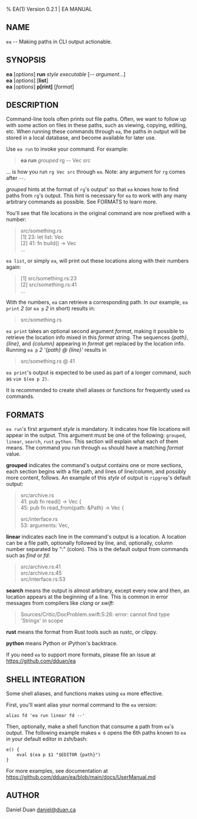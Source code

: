 % EA(1) Version 0.2.1 | EA MANUAL

NAME
----

`ea` -- Making paths in CLI output actionable.

SYNOPSIS
--------

**ea** [_options_] **run** _style_ _executable_ [\-\- _argument_...]  
**ea** [_options_] [**list**]  
**ea** [_options_] **p[rint]** [_format_]

DESCRIPTION
-----------

Command-line tools often prints out file paths. Often, we want to follow up with some action on files in these paths, such as viewing, copying, editing, etc. When running these commands through `ea`, the paths in output will be stored in a local database, and become available for later use.

Use `ea run` to invoke your command. For example:

> **ea run** _grouped_ rg \-\- Vec src

... is how you run `rg Vec src` through `ea`. Note: any argument for `rg` comes after `--`.

_grouped_ hints at the format of `rg`'s output' so that `ea` knows how to find paths from `rg`'s output. This hint is necessary for `ea` to work with any many arbitrary commands as possible. See FORMATS to learn more.

You'll see that file locations in the original command are now prefixed with a number:

> src/something.rs  
> [1] 23: let list: Vec<String>  
> [2] 41: fn build() -> Vec<String>  
> ...

`ea list`, or simply `ea`, will print out these locations along with their numbers again:

> [1] src/something.rs:23  
> [2] src/something.rs:41  
> ...

With the numbers, `ea` can retrieve a corresponding path. In our example, `ea print` _2_ (or `ea p` _2_ in short) results in:
> src/something.rs

`ea print` takes an optional second argument _format_, making it possible to retrieve the location info mixed in this _format_ string. The sequences _{path}_, _{line}_, and _{column}_ appearing in _format_ get replaced by the location info. Running `ea p` _2_ _'{path} @ {line}'_  results in

> src/something.rs @ 41

`ea print`'s output is expected to be used as part of a longer command, such as `vim $(ea p 2)`.

It is recommended to create shell aliases or functions for frequently used `ea` commands.

FORMATS
-------

`ea run`'s first argument _style_ is mandatory. It indicates how file locations will appear in the output. This argument must be one of the following: `grouped`, `linear`, `search`, `rust` `python`. This section will explain what each of them means. The command you run through `ea` should have a matching _format_ value.

**grouped** indicates the command's output contains one or more sections, each section begins with a file path, and lines of line/column, and possibly more content, follows. An example of this _style_ of output is `ripgrep`'s default output:

> src/archive.rs  
> 41: pub fn read() -> Vec<Location> {  
> 45: pub fn read_from(path: &Path) -> Vec<Location> {  
>  
> src/interface.rs  
> 53:        arguments: Vec<String>,  

**linear** indicates each line in the command's output is a location. A location can be a file path, optionally followed by line, and, optionally, column number separated by ":" (colon). This is the default output from commands such as _find_ or _fd_:

> src/archive.rs:41  
> src/archive.rs:45  
> src/interface.rs:53  


**search** means the output is almost arbitrary, except every now and then, an location appears at the beginning of a line. This is common in error messages from compilers like _clang_ or _swift_: 

> Sources/Critic/DocProblem.swift:5:26: error: cannot find type 'Stringx' in scope  

**rust** means the format from Rust tools such as rustc, or clippy.

**python** means Python or iPython's backtrace.

If you need `ea` to support more formats, please file an issue at https://github.com/dduan/ea

SHELL INTEGRATION
-----------------

Some shell aliases, and functions makes using `ea` more effective.

First, you'll want alias your normal command to the `ea` version:

```
alias fd 'ea run linear fd --'
```

Then, optionally, make a shell function that consume a path from `ea`'s output. The following example makes `e 6` opens the 6th paths known to `ea` in your default editor in zsh/bash:

```
e() {  
    eval $(ea p $1 "$EDITOR {path}")  
}
```

For more examples, see documentation at https://github.com/dduan/ea/blob/main/docs/UserManual.md

AUTHOR
------

Daniel Duan <daniel@duan.ca>
